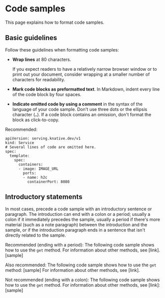 


# Code samples  

This page explains how to format code samples.

## Basic guidelines

Follow these guidelines when formatting code samples:

* **Wrap lines** at 80 characters.

  If you expect readers to have a relatively narrow browser window or to print out your
  document, consider wrapping at a smaller number of characters for readability.
* **Mark code blocks as preformatted text**. In Markdown, indent every line of the code block by four spaces.
* **Indicate omitted code by using a comment** in the syntax of the language of your code
  sample. Don't use three dots or the ellipsis character (`…`). If a code
  block contains an omission, don't format the block as click-to-copy.

Recommended:

```
apiVersion: serving.knative.dev/v1
kind: Service
# Several lines of code are omitted here.
spec:
  template:
    spec:
      containers:
      - image: IMAGE_URL
        ports:
        - name: h2c
          containerPort: 8080
```

## Introductory statements

In most cases, precede a code sample with an introductory sentence or
paragraph. The introduction can end with a colon or a period; usually a colon if it
immediately precedes the sample, usually a period if there's more material (such
as a note paragraph) between the introduction and the sample, or if the
introduction paragraph ends in a sentence that isn't directly related to the
sample.

Recommended (ending with a period): The
following code sample shows how to use the `get` method. For
information about other methods, see [link]. [sample]

Also recommended: The following code
sample shows how to use the `get` method: [sample] For information about
other methods, see [link].

Not recommended (ending with a colon): The
following code sample shows how to use the `get` method. For
information about other methods, see [link]: [sample]
